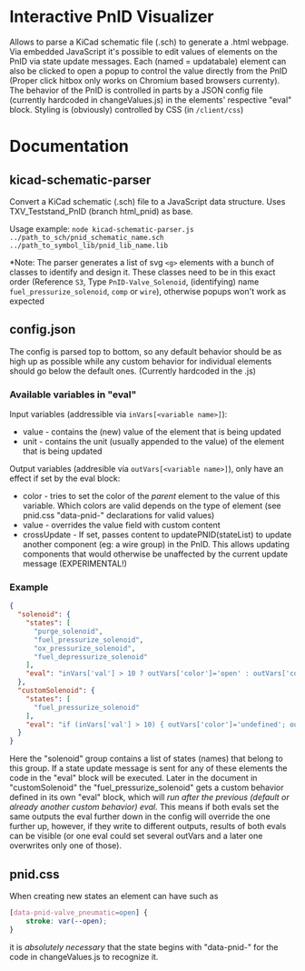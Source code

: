 # Interactive PnID Visualizer

Allows to parse a KiCad schematic file (.sch) to generate a .html webpage. Via embedded JavaScript it's possible to edit values of elements on the PnID via state update messages. Each (named = updatabale) element can also be clicked to open a popup to control the value directly from the PnID (Proper click hitbox only works on Chromium based browsers currenty).
The behavior of the PnID is controlled in parts by a JSON config file (currently hardcoded in changeValues.js) in the elements' respective "eval" block.
Styling is (obviously) controlled by CSS (in `/client/css`)

# Documentation

## kicad-schematic-parser

Convert a KiCad schematic (.sch) file to a JavaScript data structure.
Uses TXV_Teststand_PnID (branch html_pnid) as base.

Usage example: `node kicad-schematic-parser.js ../path_to_sch/pnid_schematic_name.sch ../path_to_symbol_lib/pnid_lib_name.lib`

*Note: The parser generates a list of svg `<g>` elements with a bunch of classes to identify and design it. These classes need to be in this exact order (Reference `S3`, Type `PnID-Valve_Solenoid`, (identifying) name `fuel_pressurize_solenoid`, `comp` or `wire`), otherwise popups won't work as expected

## config.json

The config is parsed top to bottom, so any default behavior should be as high up as possible while any custom behavior for individual elements should go below the default ones. (Currently hardcoded in the .js)

### Available variables in "eval"

Input variables (addressible via `inVars[<variable name>]`):
* value - contains the (new) value of the element that is being updated
* unit - contains the unit (usually appended to the value) of the element that is being updated

Output variables (addresible via `outVars[<variable name>]`), only have an effect if set by the eval block:
* color - tries to set the color of the *parent* element to the value of this variable. Which colors are valid depends on the type of element (see pnid.css "data-pnid-" declarations for valid values)
* value - overrides the value field with custom content
* crossUpdate - If set, passes content to updatePNID(stateList) to update another component (eg: a wire group) in the PnID. This allows updating components that would otherwise be unaffected by the current update message (EXPERIMENTAL!)

### Example

```json
{
  "solenoid": {
    "states": [
      "purge_solenoid",
      "fuel_pressurize_solenoid",
      "ox_pressurize_solenoid",
      "fuel_depressurize_solenoid"
    ],
    "eval": "inVars['val'] > 10 ? outVars['color']='open' : outVars['color']='closed'"
  },
  "customSolenoid": {
    "states": [
      "fuel_pressurize_solenoid"
    ],
    "eval": "if (inVars['val'] > 10) { outVars['color']='undefined'; outVars['value']='open'+inVars['value'] } else { outVars['color']='undefined'; outVars['value']='open'+inVars['value']}"
  }
}
```

Here the "solenoid" group contains a list of states (names) that belong to this group. If a state update message is sent for any of these elements the code in the "eval" block will be executed. Later in the document in "customSolenoid" the "fuel_pressurize_solenoid" gets a custom behavior defined in its own "eval" block, which will *run after the previous (default or already another custom behavior) eval*. This means if both evals set the same outputs the eval further down in the config will override the one further up, however, if they write to different outputs, results of both evals can be visible (or one eval could set several outVars and a later one overwrites only one of those).

## pnid.css

When creating new states an element can have such as

```css
[data-pnid-valve_pneumatic=open] {
    stroke: var(--open);
}
```

it is *absolutely necessary* that the state begins with "data-pnid-" for the code in changeValues.js to recognize it.

